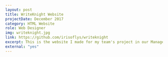 ```yaml
---
layout: post
title: WriteKnight Website
projectDate: December 2017
category: HTML Website
role: Web Designer
img: writeknight.jpg
link: https://github.com/irisoflys/writeknight
excerpt: This is the website I made for my team's project in our Management in Technological Organization course. The website is a simple one-page website using the template from my first portfolio website. The product is a mobile app to help freelancers file their taxes. I also designed the icon for the logo.
external: "yes"
---
```

